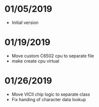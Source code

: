 # 01/05/2019
 + Initial version
# 01/19/2019
 + Move custom C6502 cpu to separate file
 + make create cpu virtual
# 01/26/2019
 + Move VICII chip logic to separate class
 + Fix handing of character data lookup
